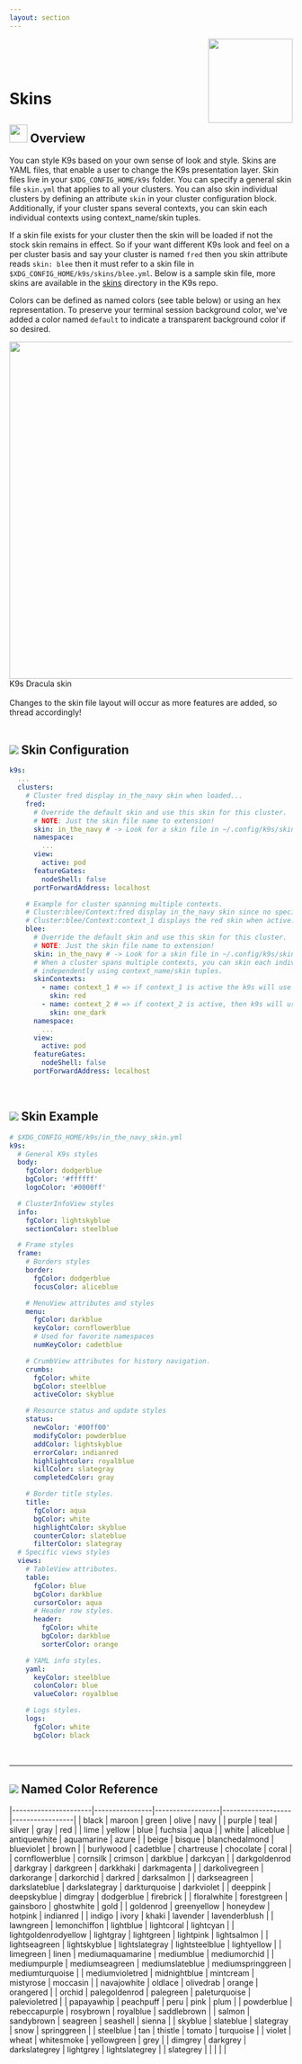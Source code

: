 ```yaml
---
layout: section
---
```


[<img src="/assets/sections/cow.png" align="right" width="150" height="auto"/>](/topics)

<br/>
<br/>
<br/>

# Skins

## <img src="/assets/sections/overview.png" width="auto" height="32"/> Overview

You can style K9s based on your own sense of look and style. Skins are YAML files, that enable a user to change the K9s presentation layer. Skin files live in your `$XDG_CONFIG_HOME/k9s` folder. You can specify a general skin file `skin.yml` that applies to all your clusters. You can also skin individual clusters by defining an attribute `skin` in your cluster configuration block. Additionally, if your cluster spans several contexts, you can skin each individual contexts using context_name/skin tuples.

If a skin file exists for your cluster then the skin will be loaded if not the stock skin remains in effect.
So if your want different K9s look and feel on a per cluster basis and say your cluster is named `fred` then you skin attribute reads `skin: blee` then it must refer to a skin file in `$XDG_CONFIG_HOME/k9s/skins/blee.yml`. Below is a sample skin file, more skins are available in the [skins](https://github.com/derailed/k9s/tree/master/skins) directory in the K9s repo.

Colors can be defined as named colors (see table below) or using an hex representation. To preserve your terminal session background color, we've added a color named `default` to indicate a transparent background color if so desired.

<div class="center">
  <img src="/assets/skins/dracula.png" align="center" width="600" height="auto">
  <br/>
  K9s Dracula skin
</div>

<br/>
<div class="note">
  <i class="fas fa-skull"></i> Changes to the skin file layout will occur as more features are added, so thread accordingly!
</div>

<br/>

## <img src="/assets/sections/examples.png" class="section"/> Skin Configuration

```yaml
k9s:
  ...
  clusters:
    # Cluster fred display in_the_navy skin when loaded...
    fred:
      # Override the default skin and use this skin for this cluster.
      # NOTE: Just the skin file name to extension!
      skin: in_the_navy # -> Look for a skin file in ~/.config/k9s/skins/in_the_navy.yml
      namespace:
        ...
      view:
        active: pod
      featureGates:
        nodeShell: false
      portForwardAddress: localhost

    # Example for cluster spanning multiple contexts.
    # Cluster:blee/Context:fred display in_the_navy skin since no specific skinContexts match.
    # Cluster:blee/Context:context_1 displays the red skin when active.
    blee:
      # Override the default skin and use this skin for this cluster.
      # NOTE: Just the skin file name to extension!
      skin: in_the_navy # -> Look for a skin file in ~/.config/k9s/skins/in_the_navy.yml
      # When a cluster spans multiple contexts, you can skin each individual contexts
      # independently using context_name/skin tuples.
      skinContexts:
        - name: context_1 # => if context_1 is active the k9s will use the red skin from skins/red.yml
          skin: red
        - name: context_2 # => if context_2 is active, then k9s will use one_dark skin in skins/one_dark.yml
          skin: one_dark
      namespace:
        ...
      view:
        active: pod
      featureGates:
        nodeShell: false
      portForwardAddress: localhost
```

<br/>

## <img src="/assets/sections/examples.png" class="section"/> Skin Example

```yaml
# $XDG_CONFIG_HOME/k9s/in_the_navy_skin.yml
k9s:
  # General K9s styles
  body:
    fgColor: dodgerblue
    bgColor: '#ffffff'
    logoColor: '#0000ff'

  # ClusterInfoView styles
  info:
    fgColor: lightskyblue
    sectionColor: steelblue

  # Frame styles
  frame:
    # Borders styles
    border:
      fgColor: dodgerblue
      focusColor: aliceblue

    # MenuView attributes and styles
    menu:
      fgColor: darkblue
      keyColor: cornflowerblue
      # Used for favorite namespaces
      numKeyColor: cadetblue

    # CrumbView attributes for history navigation.
    crumbs:
      fgColor: white
      bgColor: steelblue
      activeColor: skyblue

    # Resource status and update styles
    status:
      newColor: '#00ff00'
      modifyColor: powderblue
      addColor: lightskyblue
      errorColor: indianred
      highlightcolor: royalblue
      killColor: slategray
      completedColor: gray

    # Border title styles.
    title:
      fgColor: aqua
      bgColor: white
      highlightColor: skyblue
      counterColor: slateblue
      filterColor: slategray
  # Specific views styles
  views:
    # TableView attributes.
    table:
      fgColor: blue
      bgColor: darkblue
      cursorColor: aqua
      # Header row styles.
      header:
        fgColor: white
        bgColor: darkblue
        sorterColor: orange

    # YAML info styles.
    yaml:
      keyColor: steelblue
      colonColor: blue
      valueColor: royalblue

    # Logs styles.
    logs:
      fgColor: white
      bgColor: black
```

<br/>

---
## <img src="/assets/sections/references.png" class="section"/> Named Color Reference

|----------------------|----------------|------------------|-------------------|-----------------|
| black                | maroon         | green            | olive             | navy            |
| purple               | teal           | silver           | gray              | red             |
| lime                 | yellow         | blue             | fuchsia           | aqua            |
| white                | aliceblue      | antiquewhite     | aquamarine        | azure           |
| beige                | bisque         | blanchedalmond   | blueviolet        | brown           |
| burlywood            | cadetblue      | chartreuse       | chocolate         | coral           |
| cornflowerblue       | cornsilk       | crimson          | darkblue          | darkcyan        |
| darkgoldenrod        | darkgray       | darkgreen        | darkkhaki         | darkmagenta     |
| darkolivegreen       | darkorange     | darkorchid       | darkred           | darksalmon      |
| darkseagreen         | darkslateblue  | darkslategray    | darkturquoise     | darkviolet      |
| deeppink             | deepskyblue    | dimgray          | dodgerblue        | firebrick       |
| floralwhite          | forestgreen    | gainsboro        | ghostwhite        | gold            |
| goldenrod            | greenyellow    | honeydew         | hotpink           | indianred       |
| indigo               | ivory          | khaki            | lavender          | lavenderblush   |
| lawngreen            | lemonchiffon   | lightblue        | lightcoral        | lightcyan       |
| lightgoldenrodyellow | lightgray      | lightgreen       | lightpink         | lightsalmon     |
| lightseagreen        | lightskyblue   | lightslategray   | lightsteelblue    | lightyellow     |
| limegreen            | linen          | mediumaquamarine | mediumblue        | mediumorchid    |
| mediumpurple         | mediumseagreen | mediumslateblue  | mediumspringgreen | mediumturquoise |
| mediumvioletred      | midnightblue   | mintcream        | mistyrose         | moccasin        |
| navajowhite          | oldlace        | olivedrab        | orange            | orangered       |
| orchid               | palegoldenrod  | palegreen        | paleturquoise     | palevioletred   |
| papayawhip           | peachpuff      | peru             | pink              | plum            |
| powderblue           | rebeccapurple  | rosybrown        | royalblue         | saddlebrown     |
| salmon               | sandybrown     | seagreen         | seashell          | sienna          |
| skyblue              | slateblue      | slategray        | snow              | springgreen     |
| steelblue            | tan            | thistle          | tomato            | turquoise       |
| violet               | wheat          | whitesmoke       | yellowgreen       | grey            |
| dimgrey              | darkgrey       | darkslategrey    | lightgrey         | lightslategrey  |
| slategrey            |                |                  |                   |                 |